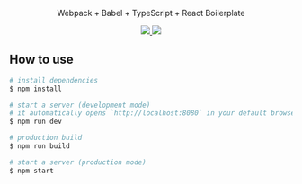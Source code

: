<p align="center">Webpack + Babel + TypeScript + React Boilerplate</p>
<p align="center">
  <a href="https://david-dm.org/saltyshiomix/babel-typescript-react-boilerplate">
    <img src="https://david-dm.org/saltyshiomix/babel-typescript-react-boilerplate.svg">
  </a>
  <a href="https://david-dm.org/saltyshiomix/babel-typescript-react-boilerplate?type=dev">
    <img src="https://david-dm.org/saltyshiomix/babel-typescript-react-boilerplate/dev-status.svg">
  </a>
</p>



## How to use

```bash
# install dependencies
$ npm install

# start a server (development mode)
# it automatically opens `http://localhost:8080` in your default browser, and you'll see "Babel + TypeScript + React = ❤️"
$ npm run dev

# production build
$ npm run build

# start a server (production mode)
$ npm start
```

